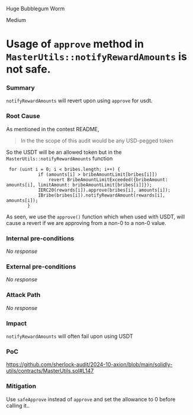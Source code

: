 Huge Bubblegum Worm

Medium

# Usage of `approve` method in `MasterUtils::notifyRewardAmounts` is not safe.

### Summary

`notifyRewardAmounts` will revert upon using `approve` for usdt. 

### Root Cause

As mentioned in the contest README, 
> In the the scope of this audit would be any USD-pegged token

So the USDT will be an allowed token but in the `MasterUtils::notifyRewardAmounts` function
```solidity
 for (uint i = 0; i < bribes.length; i++) {
            if (amounts[i] > bribeAmountLimit[bribes[i]])
                revert BribeAmountLimitExceeded({bribeAmount: amounts[i], limitAmount: bribeAmountLimit[bribes[i]]});
            IERC20(rewards[i]).approve(bribes[i], amounts[i]);
            IBribe(bribes[i]).notifyRewardAmount(rewards[i], amounts[i]);
        }
  ```
 As seen, we use the `approve()` function which when used with USDT, will cause a revert if we are approving from a non-0 to a non-0 value.

### Internal pre-conditions

_No response_

### External pre-conditions

_No response_

### Attack Path

_No response_

### Impact

`notifyRewardAmounts` will often fail upon using USDT

### PoC

https://github.com/sherlock-audit/2024-10-axion/blob/main/solidly-utils/contracts/MasterUtils.sol#L147

### Mitigation

Use `safeApprove` instead of `approve`  and set the allowance to 0 before calling it..